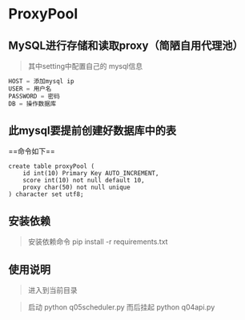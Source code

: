 # ProxyPool


## MySQL进行存储和读取proxy（简陋自用代理池）

> 其中setting中配置自己的 mysql信息 
```Python
HOST = 添加mysql ip 
USER = 用户名
PASSWORD = 密码
DB = 操作数据库
```


## 此mysql要提前创建好数据库中的表
==命令如下==
```mysql
create table proxyPool (
    id int(10) Primary Key AUTO_INCREMENT,
    score int(10) not null default 10,
    proxy char(50) not null unique
) character set utf8;
```


## 安装依赖
> 安装依赖命令
> pip install -r requirements.txt

## 使用说明
> 进入到当前目录

> 启动 python q05scheduler.py 而后挂起
> python q04api.py 
